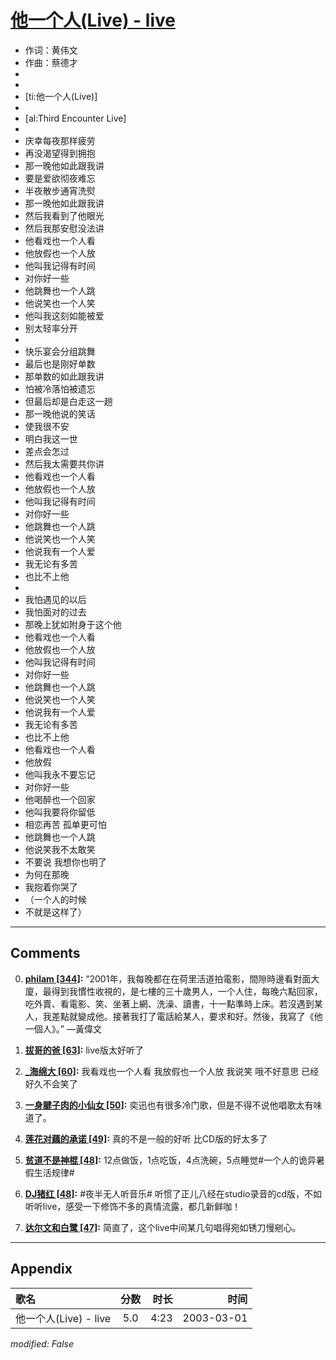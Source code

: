 # [他一个人(Live) - live](https://music.163.com/song?id=66889)

* 作词：黄伟文
* 作曲：蔡德才
*
*
* [ti:他一个人(Live)]
* 
* [al:Third Encounter Live]
* 
* 庆幸每夜那样疲劳
* 再没渴望得到拥抱
* 那一晚他如此跟我讲
* 要是爱欲彻夜难忘
* 半夜散步通宵洗熨
* 那一晚他如此跟我讲
* 然后我看到了他眼光
* 然后我那安慰没法讲
* 他看戏也一个人看
* 他放假也一个人放
* 他叫我记得有时间
* 对你好一些
* 他跳舞也一个人跳
* 他说笑也一个人笑
* 他叫我这刻如能被爱
* 别太轻率分开
* 
* 快乐宴会分组跳舞
* 最后也是刚好单数
* 那单数的如此跟我讲
* 怕被冷落怕被遗忘
* 但最后却是白走这一趟
* 那一晚他说的笑话
* 使我很不安
* 明白我这一世
* 差点会怎过
* 然后我太需要共你讲
* 他看戏也一个人看
* 他放假也一个人放
* 他叫我记得有时间
* 对你好一些
* 他跳舞也一个人跳
* 他说笑也一个人笑
* 他说我有一个人爱
* 我无论有多苦
* 也比不上他
* 
* 我怕遇见的以后
* 我怕面对的过去
* 那晚上犹如附身于这个他
* 他看戏也一个人看
* 他放假也一个人放
* 他叫我记得有时间
* 对你好一些
* 他跳舞也一个人跳
* 他说笑也一个人笑
* 他说我有一个人爱
* 我无论有多苦
* 也比不上他
* 他看戏也一个人看
* 他放假
* 他叫我永不要忘记
* 对你好一些
* 他喝醉也一个回家
* 他叫我要将你留低
* 相恋再苦 孤单更可怕
* 他跳舞也一个人跳
* 他说笑我不太敢笑
* 不要说 我想你也明了
* 为何在那晚
* 我抱着你哭了
* （一个人的时候
* 不就是这样了）


---

## Comments
0. **[philam \[344\]](https://music.163.com/#/user/home?id=60419526):** “2001年，我每晚都在在荷里活道拍電影，間隙時邊看對面大廈，最得到我慣性收視的，是七樓的三十歲男人，一个人住，每晚六點回家，吃外賣、看電影、笑、坐著上網、洗澡、讀書，十一點準時上床。若沒遇到某人，我差點就變成他。接著我打了電話給某人，要求和好。然後，我寫了《他一個人》。”  —黃偉文

1. **[拔哥的爸 \[63\]](https://music.163.com/#/user/home?id=35114380):** live版太好听了

2. **[_海绵大 \[60\]](https://music.163.com/#/user/home?id=12194792):** 我看戏也一个人看 我放假也一个人放 我说笑 哦不好意思 已经好久不会笑了

3. **[一身腱子肉的小仙女 \[50\]](https://music.163.com/#/user/home?id=120776280):** 奕迅也有很多冷门歌，但是不得不说他唱歌太有味道了。

4. **[莲花对藕的承诺 \[49\]](https://music.163.com/#/user/home?id=63816817):** 真的不是一般的好听  比CD版的好太多了   

5. **[贫道不是神棍 \[48\]](https://music.163.com/#/user/home?id=86343111):** 12点做饭，1点吃饭，4点洗碗，5点睡觉#一个人的诡异暑假生活规律#

6. **[DJ猪红 \[48\]](https://music.163.com/#/user/home?id=265228):** #夜半无人听音乐# 听惯了正儿八经在studio录音的cd版，不如听听live，感受一下修饰不多的真情流露，都几新鲜咖！

7. **[达尔文和白鹭 \[47\]](https://music.163.com/#/user/home?id=51164849):** 简直了，这个live中间某几句唱得宛如锈刀慢剜心。



---

## Appendix

|歌名|分数|时长|时间|
|:---|:---:|---:|---:|
|他一个人(Live) - live|5.0|4:23|2003-03-01

*modified: False*